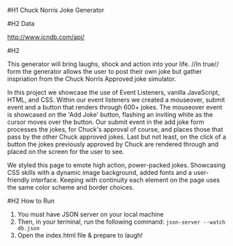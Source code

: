 #H1 Chuck Norris Joke Generator 

#H2 Data

http://www.icndb.com/api/

#H2 

This generator will bring laughs, shock and action into your life. //In true// form the generator allows the user to post their own joke but gather inspriation from the Chuck Norris Approved joke simulator. 

In this project we showcase the use of Event Listeners, vanilla JavaScript, HTML, and CSS. Within our event listeners we created a mouseover, submit event and a button that renders through 600+ jokes. The mouseover event is showcased on the 'Add Joke' button, flashing an inviting white as the cursor moves over the button. Our submit event in the add joke form processes the jokes, for Chuck's approval of course, and places those that pass by the other Chuck approved jokes. Last but not least, on the click of a button the jokes previously approved by Chuck are rendered through and placed on the screen for the user to see. 

We styled this page to emote high action, power-packed jokes. Showcasing CSS skills with a dynamic image background, added fonts and a user-friendly interface. Keeping with continuity each element on the page uses the same color scheme and border choices. 


#H2 How to Run

1. You must have JSON server on your local machine 
2. Then, in your terminal, run the following command: 
    `json-server --watch db.json` 
3. Open the index.html file & prepare to laugh! 
